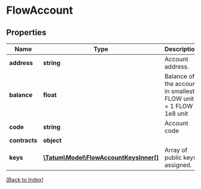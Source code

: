 # FlowAccount

## Properties

Name | Type | Description | Notes
------------ | ------------- | ------------- | -------------
**address** | **string** | Account address. | [optional]
**balance** | **float** | Balance of the account in smallest FLOW unit &#x3D; 1 FLOW &#x3D; 1e8 unit | [optional]
**code** | **string** | Account code | [optional]
**contracts** | **object** |  | [optional]
**keys** | [**\Tatum\Model\FlowAccountKeysInner[]**](FlowAccountKeysInner.md) | Array of public keys assigned. | [optional]

[[Back to Index]](../index.md)
